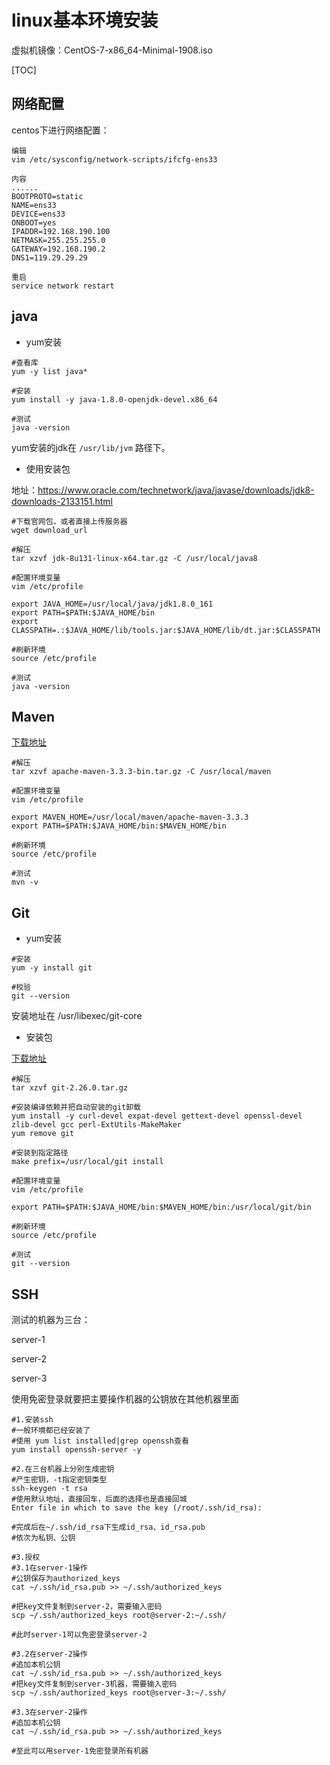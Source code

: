 # linux基本环境安装

虚拟机镜像：CentOS-7-x86_64-Minimal-1908.iso



[TOC]



## 网络配置

centos下进行网络配置：

```shell
编辑
vim /etc/sysconfig/network-scripts/ifcfg-ens33 

内容
......
BOOTPROTO=static
NAME=ens33
DEVICE=ens33
ONBOOT=yes
IPADDR=192.168.190.100
NETMASK=255.255.255.0
GATEWAY=192.168.190.2
DNS1=119.29.29.29

重启
service network restart
```



## java

- yum安装

```shell
#查看库
yum -y list java*

#安装
yum install -y java-1.8.0-openjdk-devel.x86_64

#测试
java -version
```

 yum安装的jdk在 `/usr/lib/jvm` 路径下。



- 使用安装包

地址：https://www.oracle.com/technetwork/java/javase/downloads/jdk8-downloads-2133151.html

```shell
#下载官网包，或者直接上传服务器
wget download_url

#解压
tar xzvf jdk-8u131-linux-x64.tar.gz -C /usr/local/java8

#配置环境变量
vim /etc/profile

export JAVA_HOME=/usr/local/java/jdk1.8.0_161
export PATH=$PATH:$JAVA_HOME/bin
export CLASSPATH=.:$JAVA_HOME/lib/tools.jar:$JAVA_HOME/lib/dt.jar:$CLASSPATH

#刷新环境
source /etc/profile

#测试
java -version
```



## Maven

[下载地址]( https://maven.apache.org/download.cgi )

```shell
#解压
tar xzvf apache-maven-3.3.3-bin.tar.gz -C /usr/local/maven

#配置环境变量
vim /etc/profile

export MAVEN_HOME=/usr/local/maven/apache-maven-3.3.3
export PATH=$PATH:$JAVA_HOME/bin:$MAVEN_HOME/bin

#刷新环境
source /etc/profile

#测试
mvn -v
```



## Git

- yum安装

```shell
#安装
yum -y install git

#校验
git --version
```

安装地址在 /usr/libexec/git-core 



- 安装包

[下载地址]( https://github.com/git/git/releases )

```shell
#解压
tar xzvf git-2.26.0.tar.gz 

#安装编译依赖并把自动安装的git卸载
yum install -y curl-devel expat-devel gettext-devel openssl-devel zlib-devel gcc perl-ExtUtils-MakeMaker
yum remove git

#安装到指定路径
make prefix=/usr/local/git install

#配置环境变量
vim /etc/profile

export PATH=$PATH:$JAVA_HOME/bin:$MAVEN_HOME/bin:/usr/local/git/bin

#刷新环境
source /etc/profile

#测试
git --version
```



## SSH

测试的机器为三台：

server-1

server-2

server-3



使用免密登录就要把主要操作机器的公钥放在其他机器里面



```shell
#1.安装ssh
#一般环境都已经安装了
#使用 yum list installed|grep openssh查看
yum install openssh-server -y

#2.在三台机器上分别生成密钥
#产生密钥，-t指定密钥类型
ssh-keygen -t rsa
#使用默认地址，直接回车，后面的选择也是直接回城
Enter file in which to save the key (/root/.ssh/id_rsa): 

#完成后在~/.ssh/id_rsa下生成id_rsa、id_rsa.pub
#依次为私钥、公钥

#3.授权
#3.1在server-1操作
#公钥保存为authorized_keys
cat ~/.ssh/id_rsa.pub >> ~/.ssh/authorized_keys

#把key文件复制到server-2，需要输入密码
scp ~/.ssh/authorized_keys root@server-2:~/.ssh/

#此时server-1可以免密登录server-2

#3.2在server-2操作
#追加本机公钥
cat ~/.ssh/id_rsa.pub >> ~/.ssh/authorized_keys
#把key文件复制到server-3机器，需要输入密码
scp ~/.ssh/authorized_keys root@server-3:~/.ssh/

#3.3在server-2操作
#追加本机公钥
cat ~/.ssh/id_rsa.pub >> ~/.ssh/authorized_keys

#至此可以用server-1免密登录所有机器
```

